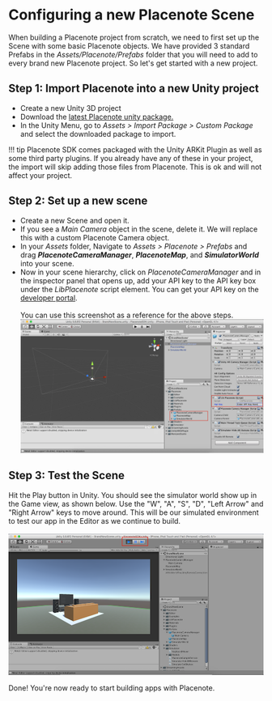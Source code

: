 # Configuring a new Placenote Scene

When building a Placenote project from scratch, we need to first set up the Scene with some basic Placenote objects. We have provided 3 standard Prefabs in the *Assets/Placenote/Prefabs* folder that you will need to add to every brand new Placenote project. So let's get started with a new project.

## Step 1: Import Placenote into a new Unity project
* Create a new Unity 3D project
* Download the [latest Placenote unity package.](https://placenote.com/unitysample)
* In the Unity Menu, go to *Assets > Import Package > Custom Package* and select the downloaded package to import.

!!! tip
    Placenote SDK comes packaged with the Unity ARKit Plugin as well as some third party plugins. If you already have any of these in your project, the import will skip adding those files from Placenote. This is ok and will not affect your project.

## Step 2: Set up a new scene
* Create a new Scene and open it.
* If you see a *Main Camera* object in the scene, delete it. We will replace this with a custom Placenote Camera object.
* In your *Assets* folder, Navigate to *Assets > Placenote > Prefabs* and drag ***PlacenoteCameraManager***, ***PlacenoteMap***, and ***SimulatorWorld*** into your scene.
* Now in your scene hierarchy, click on *PlacenoteCameraManager* and in the inspector panel that opens up, add your API key to the API key box under the *LibPlacenote* script element. You can get your API key on the [developer portal](https://developer.placenote.com). </br></br>You can use this screenshot as a reference for the above steps.</br> ![configure scene elements](../../img/unity/configure-scene/add-api-key.png)

## Step 3: Test the Scene

Hit the Play button in Unity. You should see the simulator world show up in the Game view, as shown below. Use the "W", "A", "S", "D", "Left Arrow" and "Right Arrow" keys to move around. This will be our simulated environment to test our app in the Editor as we continue to build. </br></br> ![configure scene elements](../../img/unity/configure-scene/test-scene-simulator.png)


Done! You're now ready to start building apps with Placenote.
